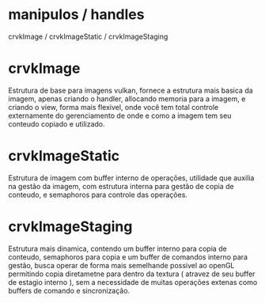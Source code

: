 
# manipulos / handles 
crvkImage / crvkImageStatic / crvkImageStaging

# crvkImage
Estrutura de base para imagens vulkan, fornece a estrutura mais basica da imagem, apenas criando o handler, allocando memoria para a imagem,
e criando o view, forma mais flexivel, onde você tem total controle externamente do gerenciamento de onde e como a imagem tem seu conteudo copiado e utilizado.  

# crvkImageStatic
Estrutura de imagem com buffer interno de operações, utilidade que auxilia na gestão da imagem, com estrutura interna para gestão de copia de conteudo,
e semaphoros para controle das operações.

# crvkImageStaging
Estrutura mais dinamica, contendo um buffer interno para copia de conteudo, semaphoros para copia e um buffer de comandos interno para gestão,
busca operar de forma mais semelhande possivel ao openGL permitindo copia diretametne para dentro da textura ( atravez de seu buffer de estagio interno ), 
sem a necessidade de muitas operações extenas como buffers de comando e sincronização. 
